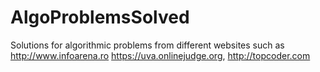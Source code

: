 # AlgoProblemsSolved
Solutions for algorithmic problems from different websites such as  http://www.infoarena.ro https://uva.onlinejudge.org, http://topcoder.com
